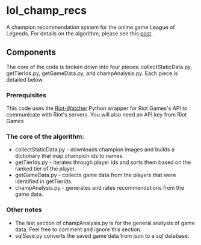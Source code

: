 # lol_champ_recs
A champion recommendation system for the online game League of Legends. For details on the algorithm, please see this [post](http://cpierse.physics.ucsd.edu/champ_recs_post/).
## Components
The core of the code is broken down into four pieces: collectStaticData.py, getTierIds.py, getGameData.py, and champAnalysis.py. Each piece is detailed below.

### Prerequisites
This code uses the [Riot-Watcher](https://github.com/pseudonym117/Riot-Watcher) Python wrapper for Riot Games's API to communicate with Riot's servers. You will also need an API key from Riot Games

### The core of the algorithm:
- collectStaticData.py - downloads champion images and builds a dictionary that map champion ids to names.
- getTierIds.py - iterates through player ids and sorts them based on the ranked tier of the player. 
- getGameData.py - collects game data from the players that were identified in getTierIds. 
- champAnalysis.py - generates and rates recommendations from the game data. 

### Other notes
- The last section of champAnalysis.py is for the general analysis of  game data. Feel free to comment and ignore this section. 
- sqlSave.py converts the saved game data from json to a sql database. 